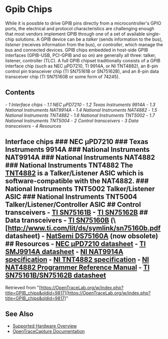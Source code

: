 # Gpib Chips
While it is possible to drive GPIB pins directly from a microcontroller's GPIO ports, the electrical and protocol characteristics are challenging enough that most vendors implement GPIB through one of a set of available single-chip solutions. A GPIB device can be a *talker* (sends information to the bus), *listener* (receives information from the bus), or *controller*, which manage the bus and connected devices. GPIB chips embedded in host-side GPIB interfaces (GPIB-USB, PCI-GPIB and so on) are generally all three: talker, listener, controller (TLC). A full GPIB chipset traditionally consists of a GPIB interface chip (such as NEC µPD7210, TI 9914A, or NI TNT4882), an 8-pin control pin transceiver chip (TI SN75161B or SN75162B), and an 8-pin data transceiver chip (TI SN75160B or some form of 74245).
## Contents
\- *1 Interface chips* \- *1.1 NEC µPD7210* \- *1.2 Texas Instruments 9914A* \- *1.3 National Instruments NAT9914A* \- *1.4 National Instruments NAT4882* \- *1.5 National Instruments TNT4882* \- *1.6 National Instruments TNT5002* \- *1.7 National Instruments TNT5004* \- *2 Control transceivers* \- *3 Data transceivers* \- *4 Resources*
## Interface chips ### NEC µPD7210 ### Texas Instruments 9914A ### National Instruments NAT9914A ### National Instruments NAT4882 ### National Instruments TNT4882 The [TNT4882](http://sine.ni.com/nips/cds/view/p/lang/en/nid/12149) is a Talker/Listener ASIC which is software-compatible with the NAT4882. ### National Instruments TNT5002 Talker/Listener ASIC ### National Instruments TNT5004 Talker/Listener/Controller ASIC ## Control transceivers \- [TI SN75161B](http://www.ti.com/product/sn75161b) \- [TI SN75162B](http://www.ti.com/product/sn75162b) ## Data transceivers \- [TI SN75160B](http://www.ti.com/product/sn75160b) (\\[<http://www.ti.com/lit/ds/symlink/sn75160b.pdf> datasheet) \- [NatSemi DS75160A](http://www.ti.com/lit/ds/symlink/ds75160a.pdf) (now obsolete) ## Resources \- [NEC µPD7210 datasheet](http://pdf.datasheetcatalog.com/datasheets/700/387809_DS.pdf) \- [TI SMJ9914A datasheet](http://pdf.datasheetarchive.com/datasheetsmain/Datasheets-115/DSAP001905.pdf) \- [NI NAT9914A specification](http://www.ni.com/pdf/manuals/372013b.pdf) \- [NI TNT4882 specification](http://www.ni.com/pdf/manuals/372014b.pdf) \- [NI NAT4882 Programmer Reference Manual](http://www.ni.com/pdf/manuals/320383.pdf) \- [TI SN75161B/SN75162B datasheet](http://www.ti.com/lit/ds/symlink/sn75161b.pdf)
Retrieved from "[https://OpenTraceLab.org/w/index.php?title=GPIB_chips&oldid=9817](https://OpenTraceLab.org/w/index.php?title=GPIB_chips&oldid=9817)"
## See Also
- [Supported Hardware Overview](../supported-hardware.md)
- [OpenTraceCapture Documentation](../../opentracecapture/overview.md)
